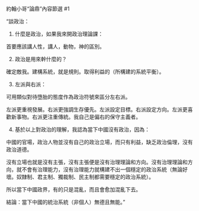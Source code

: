 約翰小哥“論鼎”內容節選 #1

“談政治：

1. 什麼是政治，如果我來開政治理論課：

首要應該講人性，講人，動物，神的區別。

2. 政治是用來幹什麼的？

確定敵我。建構系統，就是規則。取得利益的（所構建的系統平衡）。

3. 左派與右派：

可用類似對待墮胎的態度作為政治符號來區分左右派。

左派更重視發展。右派更強調生存優先。左派設定目標。右派設定方向。左派更喜歡新事物。右派更注重傳統。我自己是偏右的保守主義者。

4. 基於以上對政治的理解，我認為當下中國沒有政治，因為：

中國的官場，政治人物並沒有自己的政治立場，而只有利益，缺乏政治倫理，沒有政治道德。

沒有立場也就是沒有主張，沒有主張便是沒有治理理論和方向。沒有治理理論和方向，就不會有治理能力，沒有治理能力就構建不出一個穩定的政治系統（無論好壞。奴隸制、君主制、獨裁制、民主制都需要穩定的政治系統）。

所以當下中國政界，有的只是混亂，而且會愈加混亂下去。

結論：當下中國的統治系統（非個人）無德且無能。”﻿